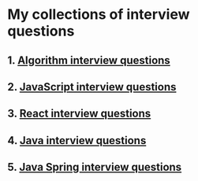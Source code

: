 # My collections of interview questions

## 1. [Algorithm interview questions](./Algorithms/README.md)
## 2. [JavaScript interview questions](./Javascript/README.md)
## 3. [React interview questions](./React/README.md)
## 4. [Java interview questions](./Java/README.md)
## 5. [Java Spring interview questions](./Spring/README.md)
